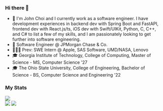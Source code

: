 ### Hi there 👋
- 💬 I'm John Choi and I currently work as a software engineer. I have development experiences in backend dev with Spring Boot and FastAPI, frontend dev with React.js/ts, iOS dev with Swift/UIKit, Python, C, C++, and C# to list a few of my skills, and I am passionately looking to get further into software engineering.
- 💼 Software Engineer @ JPMorgan Chase & Co.
- 👨🏻‍💻 Prev: SWE Intern @ Apple, SAS Software, UMD/NASA, Lenovo
- 🎓 Georgia Institute of Technology, College of Computing, Master of Science - MS, Computer Science '27
- 🎓 The Ohio State University, College of Engineering, Bachelor of Science - BS, Computer Science and Engineering '22
<!--
**johnchoi96/johnchoi96** is a ✨ _special_ ✨ repository because its `README.md` (this file) appears on your GitHub profile.

Here are some ideas to get you started:

- 🔭 I’m currently working on ...
- 🌱 I’m currently learning ...
- 👯 I’m looking to collaborate on ...
- 🤔 I’m looking for help with ...
- 💬 Ask me about ...
- 📫 How to reach me: ...
- 😄 Pronouns: ...
- ⚡ Fun fact: ...
-->
### My Stats
![](https://github-profile-summary-cards.vercel.app/api/cards/profile-details?username=johnchoi96&theme=algolia)
<br />
![](https://github-profile-summary-cards.vercel.app/api/cards/stats?username=johnchoi96&theme=algolia)
![](https://github-profile-summary-cards.vercel.app/api/cards/repos-per-language?username=johnchoi96&theme=algolia)
